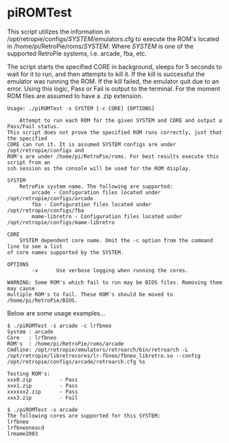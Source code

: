 # piROMTest
This script utilizes the information in /opt/retropie/configs/*SYSTEM*/emulators.cfg to execute the ROM's located
in /home/pi/RetroPie/roms/*SYSTEM*. Where *SYSTEM* is one of the supported RetroPie systems, i.e. arcade, fba, etc. 

The script starts the specified CORE in background, sleeps for 5 seconds to wait for it to run, and then attempts
to kill it. If the kill is successful the emulator was running the ROM. If the kill failed, the emulator quit due
to an error. Using this logic, Pass or Fail is output to the terminal. For the moment ROM files are assumed to have
a .zip extension.

```
Usage: ./piROMTest -s SYSTEM [-c CORE] [OPTIONS]

    Attempt to run each ROM for the given SYSTEM and CORE and output a Pass/Fail status.
This script does not prove the specified ROM runs correctly, just that the specified
CORE can run it. It is assumed SYSTEM configs are under /opt/retropie/configs and
ROM's are under /home/pi/RetroPie/roms. For best results execute this script from an
ssh session as the console will be used for the ROM display.

SYSTEM
    RetroPie system name. The following are supported:
        arcade - Configuration files located under /opt/retropie/configs/arcade
        fba - Configuration files located under /opt/retropie/configs/fba
        mame-libretro - Configuration files located under /opt/retropie/configs/mame-libretro

CORE
    SYSTEM dependent core name. Omit the -c option from the command line to see a list
of core names supported by the SYSTEM.

OPTIONS
        -v      Use verbose logging when running the cores.

WARNING: Some ROM's which fail to run may be BIOS files. Removing them may cause
multiple ROM's to fail. These ROM's should be moved to /home/pi/RetroPie/BIOS.
```
Below are some usage examples...
```
$ ./piROMTest -s arcade -c lrfbneo
System : arcade
Core   : lrfbneo
ROM's  : /home/pi/RetroPie/roms/arcade
Cmdline: /opt/retropie/emulators/retroarch/bin/retroarch -L /opt/retropie/libretrocores/lr-fbneo/fbneo_libretro.so --config /opt/retropie/configs/arcade/retroarch.cfg %s

Testing ROM's:
xxx0.zip         - Pass
xxx1.zip         - Pass
xxxxxx2.zip      - Pass
xxx3.zip         - Fail

$ ./piROMTest -s arcade
The following cores are supported for this SYSTEM:
lrfbneo
lrfbneoneocd
lrmame2003
```
